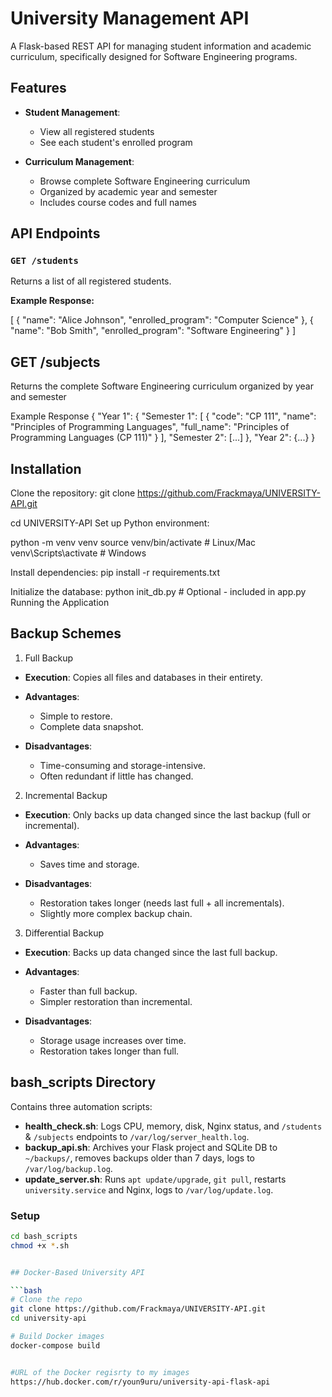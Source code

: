 # University Management API

A Flask-based REST API for managing student information and academic curriculum, specifically designed for Software Engineering programs.

## Features

- **Student Management**:
  - View all registered students
  - See each student's enrolled program

- **Curriculum Management**:
  - Browse complete Software Engineering curriculum
  - Organized by academic year and semester
  - Includes course codes and full names

## API Endpoints

### `GET /students`
Returns a list of all registered students.

**Example Response:**

[
  {
    "name": "Alice Johnson",
    "enrolled_program": "Computer Science"
  },
  {
    "name": "Bob Smith",
    "enrolled_program": "Software Engineering"
  }
]

## GET /subjects
Returns the complete Software Engineering curriculum organized by year and semester

Example Response
{
  "Year 1": {
    "Semester 1": [
      {
        "code": "CP 111",
        "name": "Principles of Programming Languages",
        "full_name": "Principles of Programming Languages (CP 111)"
      }
    ],
    "Semester 2": [...]
  },
  "Year 2": {...}
}



## Installation
Clone the repository:
git clone https://github.com/Frackmaya/UNIVERSITY-API.git

cd UNIVERSITY-API
Set up Python environment:

python -m venv venv
source venv/bin/activate  # Linux/Mac
venv\Scripts\activate    # Windows

Install dependencies:
pip install -r requirements.txt


Initialize the database:
python init_db.py  # Optional - included in app.py
Running the Application

## Backup Schemes

 1. Full Backup
- **Execution**: Copies all files and databases in their entirety.

- **Advantages**:
  - Simple to restore.
  - Complete data snapshot.

- **Disadvantages**:
  - Time-consuming and storage-intensive.
  - Often redundant if little has changed.

 2. Incremental Backup
- **Execution**: Only backs up data changed since the last backup (full or incremental).

- **Advantages**:
  - Saves time and storage.

- **Disadvantages**:
  - Restoration takes longer (needs last full + all incrementals).
  - Slightly more complex backup chain.

 3. Differential Backup
- **Execution**: Backs up data changed since the last full backup.

- **Advantages**:
  - Faster than full backup.
  - Simpler restoration than incremental.

- **Disadvantages**:
  - Storage usage increases over time.
  - Restoration takes longer than full.


## bash_scripts Directory

Contains three automation scripts:

- **health_check.sh**: Logs CPU, memory, disk, Nginx status, and `/students` & `/subjects` endpoints to `/var/log/server_health.log`.  
- **backup_api.sh**: Archives your Flask project and SQLite DB to `~/backups/`, removes backups older than 7 days, logs to `/var/log/backup.log`.  
- **update_server.sh**: Runs `apt update/upgrade`, `git pull`, restarts `university.service` and Nginx, logs to `/var/log/update.log`.

### Setup
```bash
cd bash_scripts
chmod +x *.sh


## Docker-Based University API

```bash
# Clone the repo
git clone https://github.com/Frackmaya/UNIVERSITY-API.git
cd university-api

# Build Docker images
docker-compose build


#URL of the Docker regisrty to my images
https://hub.docker.com/r/youn9uru/university-api-flask-api


